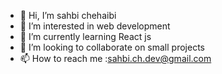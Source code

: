- 👋 Hi, I’m sahbi chehaibi
- 👀 I’m interested in web development
- 🌱 I’m currently learning React js 
- 💞️ I’m looking to collaborate on small projects
- 📫 How to reach me :sahbi.ch.dev@gmail.com

<!---
schehaibi/schehaibi is a ✨ special ✨ repository because its `README.md` (this file) appears on your GitHub profile.
You can click the Preview link to take a look at your changes.
--->
